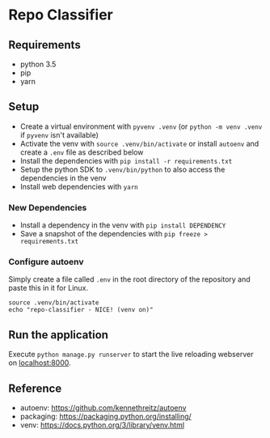 # Repo Classifier

## Requirements
- python 3.5
- pip
- yarn

## Setup
- Create a virtual environment with `pyvenv .venv` (or `python -m venv .venv` if `pyvenv` isn't available)
- Activate the venv with `source .venv/bin/activate` or install `autoenv` and create a `.env` file as described below
- Install the dependencies with `pip install -r requirements.txt`
- Setup the python SDK to `.venv/bin/python` to also access the dependencies in the venv
- Install web dependencies with `yarn`

### New Dependencies
- Install a dependency in the venv with `pip install DEPENDENCY`
- Save a snapshot of the dependencies with `pip freeze > requirements.txt`

### Configure autoenv
Simply create a file called `.env` in the root directory of the repository and paste this in it for Linux.
```
source .venv/bin/activate
echo "repo-classifier - NICE! (venv on)"
```

## Run the application
Execute `python manage.py runserver` to start the live reloading webserver on [localhost:8000](http://localhost:8000/).


## Reference
- autoenv: https://github.com/kennethreitz/autoenv
- packaging: https://packaging.python.org/installing/
- venv: https://docs.python.org/3/library/venv.html
